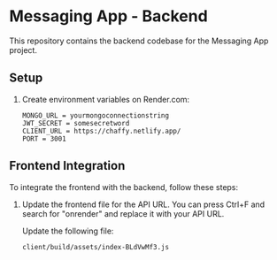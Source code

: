 # Messaging App - Backend

This repository contains the backend codebase for the Messaging App project.

## Setup

1. Create environment variables on Render.com:

    ```
    MONGO_URL = yourmongoconnectionstring
    JWT_SECRET = somesecretword
    CLIENT_URL = https://chaffy.netlify.app/
    PORT = 3001
    ```

## Frontend Integration

To integrate the frontend with the backend, follow these steps:

1. Update the frontend file for the API URL. You can press Ctrl+F and search for "onrender" and replace it with your API URL.

   Update the following file:
   ```
   client/build/assets/index-BLdVwMf3.js
   ```